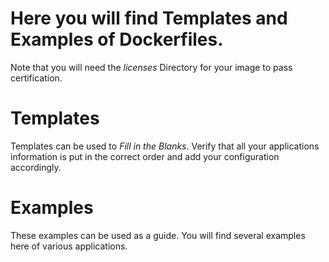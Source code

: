 # Here you will find Templates and Examples of Dockerfiles.

 Note that you will need the *licenses* Directory for your image to pass certification. 

# Templates

Templates can be used to *Fill in the Blanks*. Verify that all your applications information is put in the correct order and add your configuration accordingly. 

# Examples

These examples can be used as a guide. You will find several examples here of various applications. 
